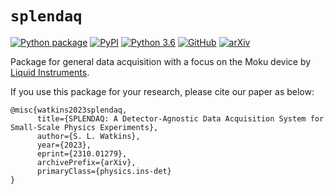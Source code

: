 # `splendaq`

[![Python package](https://github.com/splendor-collab/splendaq/actions/workflows/python-package.yml/badge.svg)](https://github.com/splendor-collab/splendaq/actions/workflows/python-package.yml) [![PyPI](https://img.shields.io/pypi/v/splendaq)](https://pypi.org/project/splendaq/) [![Python 3.6](https://img.shields.io/badge/python-3.6+-blue.svg)](https://www.python.org/downloads/release/python-360/) [![GitHub](https://img.shields.io/github/license/splendor-collab/splendaq)](https://github.com/splendor-collab/splendaq/blob/main/LICENSE) [![arXiv](https://img.shields.io/badge/arXiv-2310.01279-<COLOR>.svg)](https://arxiv.org/abs/2310.01279)


Package for general data acquisition with a focus on the Moku device by [Liquid Instruments](https://www.liquidinstruments.com/).

If you use this package for your research, please cite our paper as below:
```
@misc{watkins2023splendaq,
      title={SPLENDAQ: A Detector-Agnostic Data Acquisition System for Small-Scale Physics Experiments}, 
      author={S. L. Watkins},
      year={2023},
      eprint={2310.01279},
      archivePrefix={arXiv},
      primaryClass={physics.ins-det}
}
```
